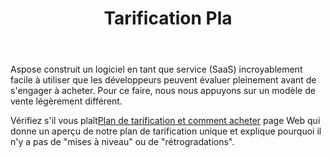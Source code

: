 ﻿---
title: Tarification Pla
second_title: Aspose.Cells Cloud Documen
type: docs
url: /fr/pricing-plan/
description: Aspose.Cells Cloud prend en charge Excel pour créer, convertir, fusionner, diviser, protéger, opération d'objet interne, etc.
weight: 70
---
Aspose construit un logiciel en tant que service (SaaS) incroyablement facile à utiliser que les développeurs peuvent évaluer pleinement avant de s'engager à acheter. Pour ce faire, nous nous appuyons sur un modèle de vente légèrement différent.

Vérifiez s'il vous plaît[Plan de tarification et comment acheter](https://purchase.aspose.cloud/buy) page Web qui donne un aperçu de notre plan de tarification unique et explique pourquoi il n'y a pas de "mises à niveau" ou de "rétrogradations".



